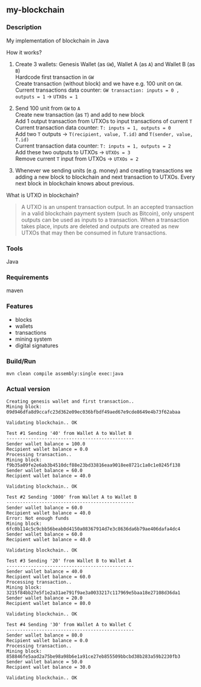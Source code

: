 ## my-blockchain

### Description
My implementation of blockchain in Java

How it works?
1. Create 3 wallets: Genesis Wallet (as `GW`), Wallet A (as `A`) and Wallet B (as `B`)<br/>
Hardcode first transaction in `GW`<br/>
Create transaction (without block) and we have e.g. 100 unit on `GW`.<br/>
Current transactions data counter: `GW transaction: inputs = 0 , outputs = 1` -> `UTXOs = 1`
2. Send 100 unit from `GW` to `A`<br/>
Create new transaction (as `T`) and add to new block <br/>
Add 1 output transaction from UTXOs to input transactions of current `T`<br/>
Current transaction data counter: `T: inputs = 1, outputs = 0`<br/>
Add two `T` outputs -> `T(recipient, value, T.id)` and `T(sender, value, T.id)`<br/>
Current transaction data counter: `T: inputs = 1, outputs = 2`<br/>
Add these two outputs to UTXOs -> `UTXOs = 3`<br/>
Remove current `T` input from UTXOs -> `UTXOs = 2`

3. Whenever we sending units (e.g. money) and creating transactions we adding a new block to blockchain and next transaction to UTXOs. Every next block in blockchain knows about previous.

What is UTXO in blockchain?
>A UTXO is an unspent transaction output. In an accepted transaction in a valid blockchain 
payment system (such as Bitcoin), only unspent outputs can be used as inputs to a transaction. 
When a transaction takes place, inputs are deleted and outputs are created as new UTXOs 
that may then be consumed in future transactions.

### Tools
Java

### Requirements
maven

### Features
* blocks
* wallets
* transactions
* mining system
* digital signatures

### Build/Run
```
mvn clean compile assembly:single exec:java
```

### Actual version
```
Creating genesis wallet and first transaction..
Mining block: 09d946dfa8d9ccafc23d362e09ec036bfbdf49aed67e9cde8649e4b73f62abaa

Validating blockchain.. OK

Test #1 Sending '40' from Wallet A to Wallet B
-----------------------------------------------
Sender wallet balance = 100.0
Recipient wallet balance = 0.0
Processing transaction..
Mining block: f9b35a09fe2e6ab3b4510dcf88e23bd33816eaa9018ee8721c1a0c1e0245f138
Sender wallet balance = 60.0
Recipient wallet balance = 40.0

Validating blockchain.. OK

Test #2 Sending '1000' from Wallet A to Wallet B
-----------------------------------------------
Sender wallet balance = 60.0
Recipient wallet balance = 40.0
Error: Not enough funds
Mining block: 6fc0b114c5c9cbb56beab0d4150a08367914d7e3c8636da6b79ae406dafa4dc4
Sender wallet balance = 60.0
Recipient wallet balance = 40.0

Validating blockchain.. OK

Test #3 Sending '20' from Wallet B to Wallet A
-----------------------------------------------
Sender wallet balance = 40.0
Recipient wallet balance = 60.0
Processing transaction..
Mining block: 3215f84bb27e5f1e2a31ae791f9ae3a0033217c117969e5baa18e27108d36da1
Sender wallet balance = 20.0
Recipient wallet balance = 80.0

Validating blockchain.. OK

Test #4 Sending '30' from Wallet A to Wallet C
-----------------------------------------------
Sender wallet balance = 80.0
Recipient wallet balance = 0.0
Processing transaction..
Mining block: 858846fe5aad2a75be98a98b6e1a91ce27eb855509bbcbd38b283a59b2230fb3
Sender wallet balance = 50.0
Recipient wallet balance = 30.0

Validating blockchain.. OK
```



